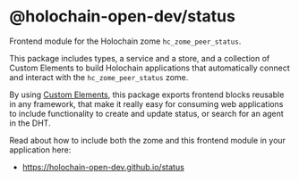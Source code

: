 # @holochain-open-dev/status

Frontend module for the Holochain zome `hc_zome_peer_status`.

This package includes types, a service and a store, and a collection of Custom Elements to build Holochain applications that automatically connect and interact with the `hc_zome_peer_status` zome. 

By using [Custom Elements](https://developers.google.com/web/fundamentals/web-components/customelements), this package exports frontend blocks reusable in any framework, that make it really easy for consuming web applications to include functionality to create and update status, or search for an agent in the DHT.

Read about how to include both the zome and this frontend module in your application here:

- https://holochain-open-dev.github.io/status